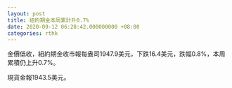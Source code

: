 ```yaml
---
layout: post
title: 紐約期金本周累計升0.7%
date: 2020-09-12 06:28:42.000000000 +08:00
categories: rthk
---
```


金價低收，紐約期金收市報每盎司1947.9美元，下跌16.4美元，跌幅0.8%，本周累積仍上升0.7%。

現貨金報1943.5美元。
